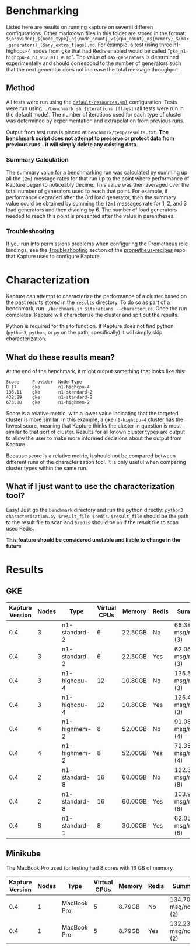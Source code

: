# Benchmarking

Listed here are results on running kapture on several differen configurations.  Other markdown files in this folder are stored in the format: `${provider}_${node_type}_n${node_count}_v${cpu_count}_m${memory}_${max_generators}_[$any_extra_flags].md`.  For example, a test using three n1-highcpu-4 nodes from gke that had Redis enabled would be called "`gke_n1-highcpu-4_n3_v12_m11_#.md`".  The value of `max-generators` is determined experimentally and should correspond to the number of generators such that the next generator does not increase the total message throughput.

## Method

All tests were run using the [`default-resources.yml`](../examples/default-resources.yml) configuration.  Tests were run using: `./benchmark.sh $iterations [flags]` (all tests were run in the default mode).  The number of iterations used for each type of cluster was determined by experimentation and extrapolation from previous runs.

Output from test runs is placed at `benchmark/temp/results.txt`.  __The benchmark script does not attempt to preserve or protect data from previous runs - it will simply delete any existing data__.

### Summary Calculation

The summary value for a benchmarking run was calculated by summing up all the `[2m]` message rates for that run up to the point where performance of Kapture began to noticeably decline.  This value was then averaged over the total number of generators used to reach that point.  For example, if performance degraded after the 3rd load generator, then the summary value could be obtained by summing the `[2m]` messages rate for 1, 2, and 3 load generators and then dividing by 6.  The number of load generators needed to reach this point is presented after the value in parentheses.

### Troubleshooting

If you run into permissions problems when configuring the Prometheus role bindings, see the [Troubleshooting](https://github.com/carbonrelay/prometheus-recipes#troubleshooting) section of the [prometheus-recipes](https://github.com/carbonrelay/prometheus-recipes) repo that Kapture uses to configure Kapture.

# Characterization

Kapture can attempt to characterize the performance of a cluster based on the past results stored in the `results` directory.  To do so as part of a benchmark, run `./benchmark.sh $iterations --characterize`.  Once the run completes, Kapture will characterize the cluster and spit out the results.

Python is required for this to function.  If Kapture does not find python (`python3`, `python`, or `py` on the path, specifically) it will simply skip characterization.

## What do these results mean?

At the end of the benchmark, it might output something that looks like this:

```text
Score     Provider  Node Type           
8.17      gke       n1-highcpu-4        
136.11    gke       n1-standard-2       
432.89    gke       n1-standard-8       
673.88    gke       n1-highmem-2 
```

Score is a relative metric, with a lower value indicating that the targeted cluster is more similar.  In this example, a gke `n1-highcpu-4` cluster has the lowest score, meaning that Kapture thinks the cluster in question is most similar to that sort of cluster.  Results for all known cluster types are output to allow the user to make more informed decisions about the output from Kapture.

Because score is a relative metric, it should not be compared between different runs of the characterization tool.  It is only useful when comparing cluster types within the same run.

## What if I just want to use the characterization tool?

Easy!  Just go the `benchmark` directory and run the python directly: `python3 characterization.py $result_file $redis`.  `$result_file` should be the path to the result file to scan and `$redis` should be `on` if the result file to scan used Redis.

__This feature should be considered unstable and liable to change in the future__

# Results

## GKE

| Kapture Version | Nodes | Type | Virtual CPUs | Memory | Redis | Summary | Full Results |
|-|-|-|-|-|-|-|-|
| 0.4 | 3 | n1-standard-2 | 6 | 22.50GB | No | 66.38 msg/node/s (3) | [gke_n1-standard-2_n3_v6_m23_3.md](./results/gke_n1-standard-2_n3_v6_m23_3.md) |
| 0.4 | 3 | n1-standard-2 | 6 | 22.50GB | Yes | 62.06 msg/node/s (3) | [gke_n1-standard-2_n3_v6_m23_3_r.md](./results/gke_n1-standard-2_n3_v6_m23_3_r.md) |
| 0.4 | 3 | n1-highcpu-4 | 12 | 10.80GB | No | 135.59 msg/node/s (3) | [gke_n1-highcpu-4_n3_v12_m11_3.md](./results/gke_n1-highcpu-4_n3_v12_m11_3.md) |
| 0.4 | 3 | n1-highcpu-4 | 12 | 10.80GB | Yes | 125.40 msg/node/s (3) | [gke_n1-highcpu-4_n3_v12_m11_3_r.md](./results/gke_n1-highcpu-4_n3_v12_m11_3_r.md) |
| 0.4 | 4 | n1-highmem-2 | 8 | 52.00GB | No | 91.08 msg/node/s (4) | [gke_n1-highmem-2_n4_v8_m52_4.md](./results/gke_n1-highmem-2_n4_v8_m52_4.md) |
| 0.4 | 4 | n1-highmem-2 | 8 | 52.00GB | Yes | 72.35 msg/node/s (4) | [gke_n1-highmem-2_n4_v8_m52_4_r.md](./results/gke_n1-highmem-2_n4_v8_m52_4_r.md) |
| 0.4 | 2 | n1-standard-8 | 16 | 60.00GB | No | 122.33 msg/node/s (8) | [gke_n1-standard-8_n2_v16_m60_8.md](./results/gke_n1-standard-8_n2_v16_m60_8.md) |
| 0.4 | 2 | n1-standard-8 | 16 | 60.00GB | Yes | 103.92 msg/node/s (8) | [gke_n1-standard-8_n2_v16_m60_8_r.md](./results/gke_n1-standard-8_n2_v16_m60_8_r.md) |
| 0.4 | 8 | n1-standard-1 | 8 | 30.00GB | Yes | 62.05 msg/node/s (6) | [gke_n1-standard-1_n8_v8_m30_6.md](./results/gke_n1-standard-1_n8_v8_m30_6.md)

## Minikube

The MacBook Pro used for testing had 8 cores with 16 GB of memory.

| Kapture Version | Nodes | Type | Virtual CPUs | Memory | Redis | Summary | Full Results |
|-|-|-|-|-|-|-|-|
| 0.4 | 1 | MacBook Pro | 5 | 8.79GB | No | 134.70 msg/node/s (2) | [minikube_none_n1_v5_m9.md](./results/minikube_none_n1_v5_m9.md) |
| 0.4 | 1 | MacBook Pro | 5 | 8.79GB | Yes | 132.23 msg/node/s (2) | [minikube_none_n1_v5_m9_r.md](./results/minikube_none_n1_v5_m9_r.md) |